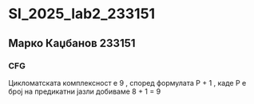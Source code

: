 # SI_2025_lab2_233151
## Марко Каџбанов 233151
### CFG
Цикломатската комплексност е 9 , според формулата P + 1 , каде P е број на предикатни јазли добиваме 8 + 1 = 9
